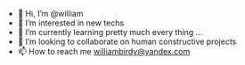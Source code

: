 - 👋 Hi, I’m @william
- 👀 I’m interested in new techs
- 🌱 I’m currently learning pretty much every thing ...
- 💞️ I’m looking to collaborate on human constructive projects 
- 📫 How to reach me williambirdy@yandex.com 

<!---
william29160/william29160 is a ✨ special ✨ repository because its `README.md` (this file) appears on your GitHub profile.
You can click the Preview link to take a look at your changes.
--->
